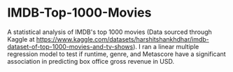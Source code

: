 # IMDB-Top-1000-Movies
A statistical analysis of IMDB's top 1000 movies (Data sourced through Kaggle at https://www.kaggle.com/datasets/harshitshankhdhar/imdb-dataset-of-top-1000-movies-and-tv-shows). I ran a linear multiple regression model to test if runtime, genre, and Metascore have a significant association in predicting box office gross revenue in USD. 
